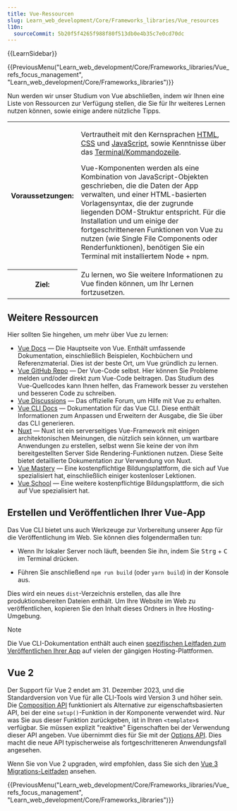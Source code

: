 ```yaml
---
title: Vue-Ressourcen
slug: Learn_web_development/Core/Frameworks_libraries/Vue_resources
l10n:
  sourceCommit: 5b20f5f4265f988f80f513db0e4b35c7e0cd70dc
---
```


{{LearnSidebar}}

{{PreviousMenu("Learn_web_development/Core/Frameworks_libraries/Vue_refs_focus_management", "Learn_web_development/Core/Frameworks_libraries")}}

Nun werden wir unser Studium von Vue abschließen, indem wir Ihnen eine Liste von Ressourcen zur Verfügung stellen, die Sie für Ihr weiteres Lernen nutzen können, sowie einige andere nützliche Tipps.

<table>
  <tbody>
    <tr>
      <th scope="row">Voraussetzungen:</th>
      <td>
        <p>
          Vertrautheit mit den Kernsprachen <a href="/de/docs/Learn_web_development/Core/Structuring_content">HTML</a>,
          <a href="/de/docs/Learn_web_development/Core/Styling_basics">CSS</a> und
          <a href="/de/docs/Learn_web_development/Core/Scripting">JavaScript</a>,
          sowie Kenntnisse über das
          <a
            href="/de/docs/Learn_web_development/Getting_started/Environment_setup/Command_line"
            >Terminal/Kommandozeile</a
          >.
        </p>
        <p>
          Vue-Komponenten werden als eine Kombination von JavaScript-Objekten geschrieben, die die Daten der App verwalten, und einer HTML-basierten Vorlagensyntax, die der zugrunde liegenden DOM-Struktur entspricht. Für die Installation und um einige der fortgeschritteneren Funktionen von Vue zu nutzen (wie Single File Components oder Renderfunktionen), benötigen Sie ein Terminal mit installiertem Node + npm.
        </p>
      </td>
    </tr>
    <tr>
      <th scope="row">Ziel:</th>
      <td>
        Zu lernen, wo Sie weitere Informationen zu Vue finden können, um Ihr Lernen fortzusetzen.
      </td>
    </tr>
  </tbody>
</table>

## Weitere Ressourcen

Hier sollten Sie hingehen, um mehr über Vue zu lernen:

- [Vue Docs](https://vuejs.org/) — Die Hauptseite von Vue. Enthält umfassende Dokumentation, einschließlich Beispielen, Kochbüchern und Referenzmaterial. Dies ist der beste Ort, um Vue gründlich zu lernen.
- [Vue GitHub Repo](https://github.com/vuejs/vue) — Der Vue-Code selbst. Hier können Sie Probleme melden und/oder direkt zum Vue-Code beitragen. Das Studium des Vue-Quellcodes kann Ihnen helfen, das Framework besser zu verstehen und besseren Code zu schreiben.
- [Vue Discussions](https://github.com/vuejs/core/discussions) — Das offizielle Forum, um Hilfe mit Vue zu erhalten.
- [Vue CLI Docs](https://cli.vuejs.org/) — Dokumentation für das Vue CLI. Diese enthält Informationen zum Anpassen und Erweitern der Ausgabe, die Sie über das CLI generieren.
- [Nuxt](https://nuxt.com/) — Nuxt ist ein serverseitiges Vue-Framework mit einigen architektonischen Meinungen, die nützlich sein können, um wartbare Anwendungen zu erstellen, selbst wenn Sie keine der von ihm bereitgestellten Server Side Rendering-Funktionen nutzen. Diese Seite bietet detaillierte Dokumentation zur Verwendung von Nuxt.
- [Vue Mastery](https://www.vuemastery.com/courses/) — Eine kostenpflichtige Bildungsplattform, die sich auf Vue spezialisiert hat, einschließlich einiger kostenloser Lektionen.
- [Vue School](https://vueschool.io/) — Eine weitere kostenpflichtige Bildungsplattform, die sich auf Vue spezialisiert hat.

## Erstellen und Veröffentlichen Ihrer Vue-App

Das Vue CLI bietet uns auch Werkzeuge zur Vorbereitung unserer App für die Veröffentlichung im Web. Sie können dies folgendermaßen tun:

- Wenn Ihr lokaler Server noch läuft, beenden Sie ihn, indem Sie <kbd>Strg</kbd> \+ <kbd>C</kbd> im Terminal drücken.

- Führen Sie anschließend `npm run build` (oder `yarn build`) in der Konsole aus.

Dies wird ein neues `dist`-Verzeichnis erstellen, das alle Ihre produktionsbereiten Dateien enthält. Um Ihre Website im Web zu veröffentlichen, kopieren Sie den Inhalt dieses Ordners in Ihre Hosting-Umgebung.

> [!NOTE]
> Die Vue CLI-Dokumentation enthält auch einen [spezifischen Leitfaden zum Veröffentlichen Ihrer App](https://cli.vuejs.org/guide/deployment.html#platform-guides) auf vielen der gängigen Hosting-Plattformen.

## Vue 2

Der Support für Vue 2 endet am 31. Dezember 2023, und die Standardversion von Vue für alle CLI-Tools wird Version 3 und höher sein. Die [Composition API](https://vuejs.org/guide/extras/composition-api-faq.html) funktioniert als Alternative zur eigenschaftsbasierten API, bei der eine `setup()`-Funktion in der Komponente verwendet wird. Nur was Sie aus dieser Funktion zurückgeben, ist in Ihren `<template>`s verfügbar. Sie müssen explizit "reaktive" Eigenschaften bei der Verwendung dieser API angeben. Vue übernimmt dies für Sie mit der [Options API](https://vuejs.org/guide/extras/composition-api-faq.html#trade-offs). Dies macht die neue API typischerweise als fortgeschritteneren Anwendungsfall angesehen.

Wenn Sie von Vue 2 upgraden, wird empfohlen, dass Sie sich den [Vue 3 Migrations-Leitfaden](https://v3-migration.vuejs.org/) ansehen.

{{PreviousMenu("Learn_web_development/Core/Frameworks_libraries/Vue_refs_focus_management", "Learn_web_development/Core/Frameworks_libraries")}}
